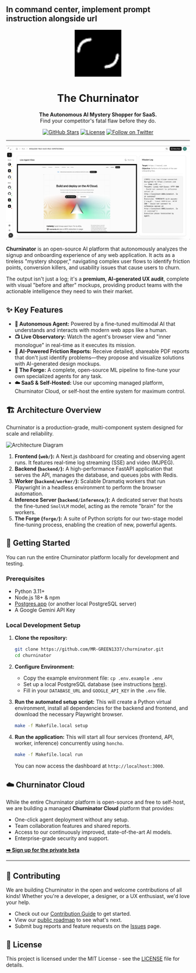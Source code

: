 ## In command center, implement prompt instruction alongside url

<p align="center">
  <img src="web/src/app/favicon.ico" alt="Churninator Logo" width="128">
</p>

<h1 align="center">The Churninator</h1>

<p align="center">
  <strong>The Autonomous AI Mystery Shopper for SaaS.</strong>
  <br />
  Find your competitor's fatal flaw before they do.
</p>

<p align="center">
  <a href="https://github.com/MR-GREEN1337/churninator/stargazers"><img src="https://img.shields.io/github/stars/MR-GREEN1337/churninator?style=social" alt="GitHub Stars"></a>
  <a href="https://github.com/MR-GREEN1337/churninator/blob/main/LICENSE"><img src="https://img.shields.io/github/license/MR-GREEN1337/churninator" alt="License"></a>
  <a href="https://x.com/MR_GREEN1337"><img src="https://img.shields.io/twitter/follow/MR_GREEN1337?style=social&logo=twitter" alt="Follow on Twitter"></a>
</p>

---

![Churninator Live Agent View](/assets/agent.png)

**Churninator** is an open-source AI platform that autonomously analyzes the signup and onboarding experience of any web application. It acts as a tireless "mystery shopper," navigating complex user flows to identify friction points, conversion killers, and usability issues that cause users to churn.

The output isn't just a log; it's a **premium, AI-generated UX audit**, complete with visual "before and after" mockups, providing product teams with the actionable intelligence they need to win their market.

## ✨ Key Features

*   **🤖 Autonomous Agent:** Powered by a fine-tuned multimodal AI that understands and interacts with modern web apps like a human.
*   **📺 Live Observatory:** Watch the agent's browser view and "inner monologue" in real-time as it executes its mission.
*   **📄 AI-Powered Friction Reports:** Receive detailed, shareable PDF reports that don't just identify problems—they propose and visualize solutions with AI-generated design mockups.
*   **🔧 The Forge:** A complete, open-source ML pipeline to fine-tune your own specialized agents for any task.
*   **☁️ SaaS & Self-Hosted:** Use our upcoming managed platform, Churninator Cloud, or self-host the entire system for maximum control.

## 🏗️ Architecture Overview

Churninator is a production-grade, multi-component system designed for scale and reliability.

![Architecture Diagram](/assets/architecture.png)

1.  **Frontend (`web/`):** A Next.js dashboard for creating and observing agent runs. It features real-time log streaming (SSE) and video (MJPEG).
2.  **Backend (`backend/`):** A high-performance FastAPI application that serves the API, manages the database, and queues jobs with Redis.
3.  **Worker (`backend/worker/`):** Scalable Dramatiq workers that run Playwright in a headless environment to perform the browser automation.
4.  **Inference Server (`backend/inference/`):** A dedicated server that hosts the fine-tuned `SmolVLM` model, acting as the remote "brain" for the workers.
5.  **The Forge (`forge/`):** A suite of Python scripts for our two-stage model fine-tuning process, enabling the creation of new, powerful agents.

## 🚀 Getting Started

You can run the entire Churninator platform locally for development and testing.

### Prerequisites

*   Python 3.11+
*   Node.js 18+ & npm
*   [Postgres.app](https://postgresapp.com/) (or another local PostgreSQL server)
*   A Google Gemini API Key

### Local Development Setup

1.  **Clone the repository:**
    ```bash
    git clone https://github.com/MR-GREEN1337/churninator.git
    cd churninator
    ```

2.  **Configure Environment:**
    *   Copy the example environment file: `cp .env.example .env`
    *   Set up a local PostgreSQL database (see instructions [here](#part-1-setting-up-a-local-postgresql-database-on-macos)).
    *   Fill in your `DATABASE_URL` and `GOOGLE_API_KEY` in the `.env` file.

3.  **Run the automated setup script:**
    This will create a Python virtual environment, install all dependencies for the backend and frontend, and download the necessary Playwright browser.
    ```bash
    make -f Makefile.local setup
    ```

4.  **Run the application:**
    This will start all four services (frontend, API, worker, inference) concurrently using `honcho`.
    ```bash
    make -f Makefile.local run
    ```
    You can now access the dashboard at `http://localhost:3000`.

## ☁️ Churninator Cloud

While the entire Churninator platform is open-source and free to self-host, we are building a managed **Churninator Cloud** platform that provides:
*   One-click agent deployment without any setup.
*   Team collaboration features and shared reports.
*   Access to our continuously improved, state-of-the-art AI models.
*   Enterprise-grade security and support.

**[➡️ Sign up for the private beta](https://your-saas-website.com)**

---

## 🤝 Contributing

We are building Churninator in the open and welcome contributions of all kinds! Whether you're a developer, a designer, or a UX enthusiast, we'd love your help.

*   Check out our [Contribution Guide](CONTRIBUTING.md) to get started.
*   View our [public roadmap](https://github.com/users/your-username/projects/1) to see what's next.
*   Submit bug reports and feature requests on the [Issues](https://github.com/your-username/churninator/issues) page.

## 📜 License

This project is licensed under the MIT License - see the [LICENSE](LICENSE) file for details.
